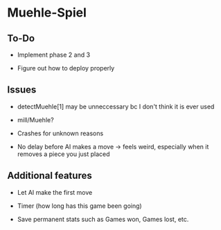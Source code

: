 # Muehle-Spiel

## To-Do

* Implement phase 2 and 3

* Figure out how to deploy properly

## Issues

* detectMuehle[1] may be unneccessary bc I don't think it is ever used

* mill/Muehle?

* Crashes for unknown reasons

* No delay before AI makes a move -> feels weird, especially when it removes a piece you just placed

## Additional features

* Let AI make the first move

* Timer (how long has this game been going)

* Save permanent stats such as Games won, Games lost, etc.
